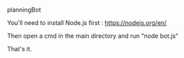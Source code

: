 planningBot

You'll need to install Node.js first : https://nodejs.org/en/

Then open a cmd in the main directory and run "node bot.js"

That's it.
